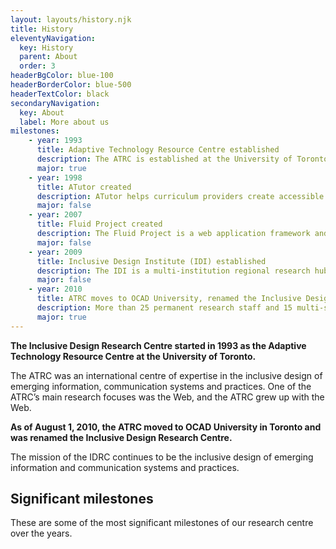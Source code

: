```yaml
---
layout: layouts/history.njk
title: History
eleventyNavigation:
  key: History
  parent: About
  order: 3
headerBgColor: blue-100
headerBorderColor: blue-500
headerTextColor: black
secondaryNavigation:
  key: About
  label: More about us
milestones:
    - year: 1993
      title: Adaptive Technology Resource Centre established
      description: The ATRC is established at the University of Toronto.
      major: true
    - year: 1998
      title: ATutor created
      description: ATutor helps curriculum providers create accessible learning resources
      major: false
    - year: 2007
      title: Fluid Project created
      description: The Fluid Project is a web application framework and library of web components that helps technologists build accessibility into the foundation
      major: false
    - year: 2009
      title: Inclusive Design Institute (IDI) established
      description: The IDI is a multi-institution regional research hub focusing on digital inclusion, funded by the Canada Foundation for Innovation and the Ontario Ministry of Research and Innovation. Post-secondary partner institutions include York University, Ryerson University, the University of Toronto, UOIT, Sheridan College, Seneca College and George Brown College.
      major: false
    - year: 2010
      title: ATRC moves to OCAD University, renamed the Inclusive Design Research Centre
      description: More than 25 permanent research staff and 15 multi-sector, international and national research projects made the transition to a new home at OCAD University.
      major: true
---
```

**The Inclusive Design Research Centre started in 1993 as the Adaptive Technology Resource Centre at the University of Toronto.**

The ATRC was an international centre of expertise in the inclusive design of emerging information, communication systems and practices. One of the ATRC’s main research focuses was the Web, and the ATRC grew up with the Web.

**As of August 1, 2010, the ATRC moved to OCAD University in Toronto and was renamed the Inclusive Design Research Centre.**

The mission of the IDRC continues to be the inclusive design of emerging information and communication systems and practices.

## Significant milestones

These are some of the most significant milestones of our research centre over the years.
